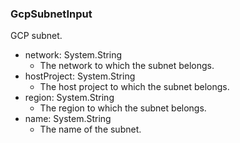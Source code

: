 ### GcpSubnetInput
GCP subnet.

- network: System.String
  - The network to which the subnet belongs.
- hostProject: System.String
  - The host project to which the subnet belongs.
- region: System.String
  - The region to which the subnet belongs.
- name: System.String
  - The name of the subnet.

